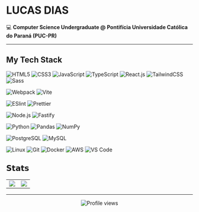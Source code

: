 <!-- https://pandao.github.io/editor.md/en.html -->

# LUCAS DIAS

💻 **Computer Science Undergraduate @ Pontifícia Universidade Católica do Paraná (PUC-PR)**

---

## My Tech Stack

<!-- Frontend -->
![HTML5](https://img.shields.io/badge/-HTML5-%23E44D27?style=flat-square&logo=html5&logoColor=ffffff)
![CSS3](https://img.shields.io/badge/-CSS3-%231572B6?style=flat-square&logo=css3)
![JavaScript](https://img.shields.io/badge/-JavaScript-%23F7DF1C?style=flat-square&logo=javascript&logoColor=000000&labelColor=%23F7DF1C&color=%23FFCE5A)
![TypeScript](https://img.shields.io/badge/-TypeScript-007ACC?style=flat-square&logo=typescript&logoColor=white)
![React.js](https://img.shields.io/badge/-React.js-%23282C34?style=flat-square&logo=react)
![TailwindCSS](https://img.shields.io/badge/-TailwindCSS-%231a202c?style=flat-square&logo=tailwind-css)
![Sass](https://img.shields.io/badge/-Sass-%23CC6699?style=flat-square&logo=sass&logoColor=ffffff)

<!-- Frontend Tools -->
![Webpack](https://img.shields.io/badge/-Webpack-%232C3A42?style=flat-square&logo=webpack)
![Vite](https://img.shields.io/badge/-Vite-%23646CFF?style=flat-square&logo=vite&logoColor=ffffff)
<!-- ![Rollup](https://img.shields.io/badge/-Rollup-%23EC4A3F?style=flat-square&logo=rollupdotjs&logoColor=ffffff) -->
![ESlint](https://img.shields.io/badge/-ESLint-%234B32C3?style=flat-square&logo=eslint)
![Prettier](https://img.shields.io/badge/-Prettier-%23F7B93E?style=flat-square&logo=prettier&logoColor=ffffff)

<!-- Backend -->
![Node.js](https://img.shields.io/badge/-Node.js-339933?style=flat-square&logo=node.js&logoColor=white)
![Fastify](https://img.shields.io/badge/-Fastify-000000?style=flat-square&logo=fastify&logoColor=white)

<!-- Data Science / ML -->
![Python](https://img.shields.io/badge/-Python-3776AB?style=flat-square&logo=python&logoColor=white)
![Pandas](https://img.shields.io/badge/-Pandas-150458?style=flat-square&logo=pandas&logoColor=white)
![NumPy](https://img.shields.io/badge/-NumPy-013243?style=flat-square&logo=numpy&logoColor=white)

<!-- Databases -->
![PostgreSQL](https://img.shields.io/badge/-PostgreSQL-336791?style=flat-square&logo=postgresql&logoColor=white)
![MySQL](https://img.shields.io/badge/-MySQL-4479A1?style=flat-square&logo=mysql&logoColor=white)
<!-- ![Redis](https://img.shields.io/badge/-Redis-DC382D?style=flat-square&logo=redis&logoColor=white) -->

<!-- DevOps / Tools -->
![Linux](https://img.shields.io/badge/-Linux-FCC624?style=flat-square&logo=linux&logoColor=black)
![Git](https://img.shields.io/badge/-Git-F05032?style=flat-square&logo=git&logoColor=white)
![Docker](https://img.shields.io/badge/-Docker-2496ED?style=flat-square&logo=docker&logoColor=white)
![AWS](https://img.shields.io/badge/-AWS-232F3E?style=flat-square&logo=amazon-aws&logoColor=white)
![VS Code](https://img.shields.io/badge/-VSCode-%23007ACC?style=flat-square&logo=visual-studio-code)

## 𝗦𝘁𝗮𝘁𝘀

<!-- ![lucas-azdias's github stats](https://github-readme-stats.vercel.app/api?username=lucas-azdias&show_icons=true&theme=dracula) -->
<!-- ![lucas-azdias's github stats](https://github-readme-stats.vercel.app/api/top-langs/?username=lucas-azdias&show_icons=true&theme=dracula) -->
<table>
    <tr>
        <td>
            <picture>
                <source
                    srcset="https://github-readme-stats.vercel.app/api?username=lucas-azdias&show_icons=true&theme=dark"
                    media="(prefers-color-scheme: dark)"
                />
                <source
                    srcset="https://github-readme-stats.vercel.app/api?username=lucas-azdias&show_icons=true"
                    media="(prefers-color-scheme: light), (prefers-color-scheme: no-preference)"
                />
                <img src="https://github-readme-stats.vercel.app/api?username=lucas-azdias&show_icons=true" />
            </picture>
        </td>
        <td>
            <picture>
                <source
                    srcset="https://github-readme-stats.vercel.app/api/top-langs/?username=lucas-azdias&show_icons=true&layout=compact&theme=dark"
                    media="(prefers-color-scheme: dark)"
                />
                <source
                    srcset="https://github-readme-stats.vercel.app/api/top-langs/?username=lucas-azdias&show_icons=true&layout=compact"
                    media="(prefers-color-scheme: light), (prefers-color-scheme: no-preference)"
                />
                <img src="https://github-readme-stats.vercel.app/api/top-langs/?username=lucas-azdias&show_icons=true&layout=compact" />
            </picture>
        </td>
    </tr>
</table>

---

<div align="center">
    <img src="https://komarev.com/ghpvc/?username=lucas-azdias&color=blueviolet&style=flat-square&label=Profile+Views" alt="Profile views" />
</div>
